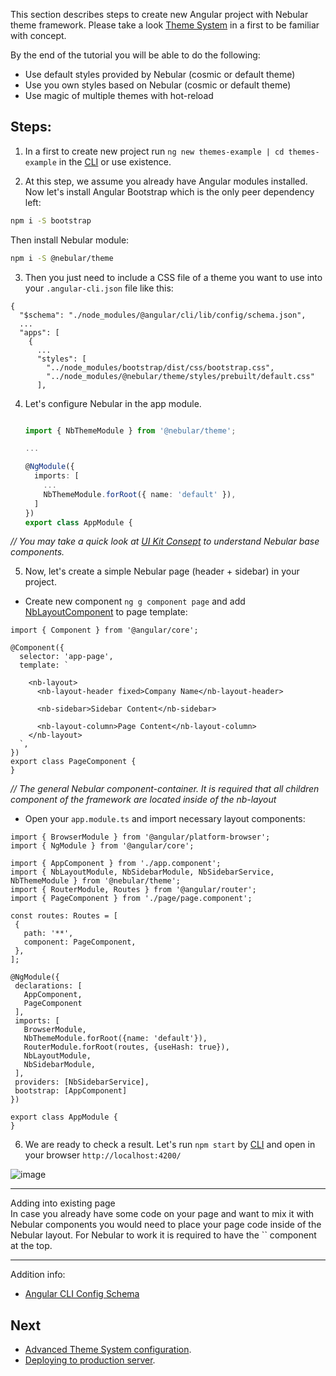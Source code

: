 This section describes steps to create new Angular project with Nebular theme framework.
Please take a look 
[Theme System](https://akveo.github.io/nebular/#/docs/concepts/theme-system) in a first to be familiar with concept.

By the end of the tutorial you will be able to do the following:
* Use default styles provided by Nebular (cosmic or default theme)
* Use you own styles based on Nebular (cosmic or default theme)
* Use magic of multiple themes with hot-reload

## Steps:

1) In a first to create new project run `ng new themes-example | cd themes-example` in the [CLI](https://github.com/angular/angular-cli)
or use existence.

2) At this step, we assume you already have Angular modules installed. Now let's install Angular Bootstrap which is the only peer dependency left:

```bash
npm i -S bootstrap
```

Then install Nebular module:

```bash
npm i -S @nebular/theme
```

3) Then you just need to include a CSS file of a theme you want to use into your `.angular-cli.json` file like this:
   

```
{
  "$schema": "./node_modules/@angular/cli/lib/config/schema.json",
  ...
  "apps": [
    {
      ...
      "styles": [
        "../node_modules/bootstrap/dist/css/bootstrap.css",
        "../node_modules/@nebular/theme/styles/prebuilt/default.css"
      ],
```

4) Let's configure Nebular in the app module.
   
   ```typescript
   
   import { NbThemeModule } from '@nebular/theme';
   
   ...
   
   @NgModule({
     imports: [
       ...
       NbThemeModule.forRoot({ name: 'default' }),
     ]
   })
   export class AppModule {
   
   ```

_// You may take a quick look at [UI Kit Consept](https://akveo.github.io/nebular/#/docs/concepts/ui-kit) to understand Nebular base components._

5) Now, let's create a simple Nebular page (header + sidebar) in your project. 
* Create new component `ng g component page` and add [NbLayoutComponent](https://akveo.github.io/nebular/#/docs/components/layout) to page template: 

```
import { Component } from '@angular/core';

@Component({
  selector: 'app-page',
  template: `

    <nb-layout>
      <nb-layout-header fixed>Company Name</nb-layout-header>

      <nb-sidebar>Sidebar Content</nb-sidebar>

      <nb-layout-column>Page Content</nb-layout-column>
    </nb-layout>
  `,
})
export class PageComponent {
}
```
_// The general Nebular component-container. It is required that all children component of the framework are located inside of the nb-layout_

* Open your `app.module.ts` and import necessary layout components:

```
import { BrowserModule } from '@angular/platform-browser';
import { NgModule } from '@angular/core';

import { AppComponent } from './app.component';
import { NbLayoutModule, NbSidebarModule, NbSidebarService, NbThemeModule } from '@nebular/theme';
import { RouterModule, Routes } from '@angular/router';
import { PageComponent } from './page/page.component';

const routes: Routes = [
 {
   path: '**',
   component: PageComponent,
 },
];

@NgModule({
 declarations: [
   AppComponent,
   PageComponent
 ],
 imports: [
   BrowserModule,
   NbThemeModule.forRoot({name: 'default'}),
   RouterModule.forRoot(routes, {useHash: true}),
   NbLayoutModule,
   NbSidebarModule,
 ],
 providers: [NbSidebarService],
 bootstrap: [AppComponent]
})

export class AppModule {
}
```

6) We are ready to check a result. Let's run `npm start` by [CLI](https://github.com/angular/angular-cli) and open in your browser `http://localhost:4200/`
   
![image](assets/images/articles/sample-page.png)

<hr class="section-end">

<div class="note note-info">
  <div class="note-title">Adding into existing page</div>
  <div class="note-body">
    In case you already have some code on your page and want to mix it with Nebular components you would need to place your page code inside of the Nebular layout. 
    For Nebular to work it is required to have the `<nb-layout></nb-layout>` component at the top.
  </div>
</div>
<hr class="section-end"> 
   
Addition info:
* [Angular CLI Config Schema](https://github.com/angular/angular-cli/wiki/angular-cli)

## Next

- [Advanced Theme System configuration](#/docs/guides/enabling-theme-system).
- [Deploying to production server](#/docs/guides/server-deployment).
